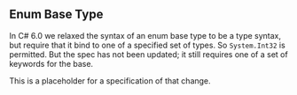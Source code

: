 ﻿## Enum Base Type

In C# 6.0 we relaxed the syntax of an enum base type to be a type syntax, but require that it bind to one of a specified set of types. So `System.Int32` is permitted. But the spec has not been updated; it still requires one of a set of keywords for the base.

This is a placeholder for a specification of that change.
